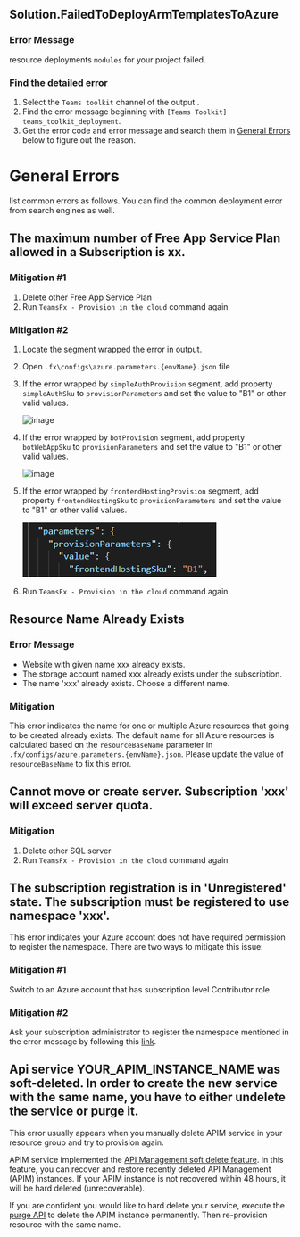 ## Solution.FailedToDeployArmTemplatesToAzure

### Error Message

resource deployments `modules` for your project failed. 

### Find the detailed error
1. Select the `Teams toolkit` channel of the output .
1. Find the error message beginning with `[Teams Toolkit] teams_toolkit_deployment`.
1. Get the error code and error message and search them in [General Errors](#general-errors) below to figure out the reason.


# General Errors
list common errors as follows. You can find the common deployment error from search engines as well.
## The maximum number of Free App Service Plan allowed in a Subscription is xx.

### Mitigation #1
1. Delete other Free App Service Plan
1. Run `TeamsFx - Provision in the cloud` command again

### Mitigation #2
1. Locate the segment wrapped the error in output.
1. Open `.fx\configs\azure.parameters.{envName}.json` file
1. If the error wrapped by `simpleAuthProvision` segment, add property `simpleAuthSku` to `provisionParameters` and set the value to "B1" or other valid values.

    ![image](../../images/fx-core/arm/simple-auth-sku-config.png)
1. If the error wrapped by `botProvision` segment, add property `botWebAppSku` to `provisionParameters` and set the value to "B1" or other valid values.

    ![image](../../images/fx-core/arm/bot-sku-config.png)
1. If the error wrapped by `frontendHostingProvision` segment, add property `frontendHostingSku` to `provisionParameters` and set the value to "B1" or other valid values.
    
    ![image](../../images/fx-core/arm/frontend-hosting-sku-config.png)
1. Run `TeamsFx - Provision in the cloud` command again

## Resource Name Already Exists
### Error Message
* Website with given name xxx already exists.
* The storage account named xxx already exists under the subscription.
* The name 'xxx' already exists. Choose a different name.

### Mitigation
This error indicates the name for one or multiple Azure resources that going to be created already exists. The default name for all Azure resources is calculated based on the `resourceBaseName` parameter in `.fx/configs/azure.parameters.{envName}.json`. Please update the value of `resourceBaseName` to fix this error.

## Cannot move or create server. Subscription 'xxx' will exceed server quota.

### Mitigation

1. Delete other SQL server
1. Run `TeamsFx - Provision in the cloud` command again

## The subscription registration is in 'Unregistered' state. The subscription must be registered to use namespace 'xxx'.

This error indicates your Azure account does not have required permission to register the namespace. There are two ways to mitigate this issue:
### Mitigation #1
Switch to an Azure account that has subscription level Contributor role.
### Mitigation #2
Ask your subscription administrator to register the namespace mentioned in the error message by following this [link](https://aka.ms/rps-not-found).

## Api service YOUR_APIM_INSTANCE_NAME was soft-deleted. In order to create the new service with the same name, you have to either undelete the service or purge it.

This error usually appears when you manually delete APIM service in your resource group and try to provision again.

APIM service implemented the [API Management soft delete feature](https://aka.ms/apimsoftdelete). In this feature, you can recover and restore recently deleted API Management (APIM) instances. If your APIM instance is not recovered within 48 hours, it will be hard deleted (unrecoverable).

If you are confident you would like to hard delete your service, execute the [purge API](https://docs.microsoft.com/en-us/rest/api/apimanagement/current-ga/deleted-services/purge) to delete the APIM instance permanently. Then re-provision resource with the same name.
